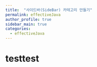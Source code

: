 ```yaml
---
title:  "사이드바(SideBar) 카테고리 만들기"
permalink: effectiveJava
author_profile: true
sidebar_main: true
categories:
  - effectiveJava
---
```


# testtest